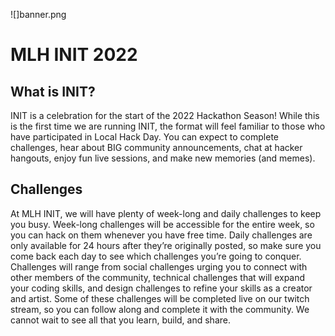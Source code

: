 ![]banner.png
# MLH INIT 2022

## What is INIT?
INIT is a celebration for the start of the 2022 Hackathon Season! While this is the first time we are running INIT, the format will feel familiar to those who have participated in Local Hack Day. You can expect to complete challenges, hear about BIG community announcements, chat at hacker hangouts, enjoy fun live sessions, and make new memories (and memes). 

## Challenges
At MLH INIT, we will have plenty of week-long and daily challenges to keep you busy. Week-long challenges will be accessible for the entire week, so you can hack on them whenever you have free time. Daily challenges are only available for 24 hours after they’re originally posted, so make sure you come back each day to see which challenges you’re going to conquer.
‍
Challenges will range from social challenges urging you to connect with other members of the community, technical challenges that will expand your coding skills, and design challenges to refine your skills as a creator and artist. Some of these challenges will be completed live on our twitch stream, so you can follow along and complete it with the community. We cannot wait to see all that you learn, build, and share.
